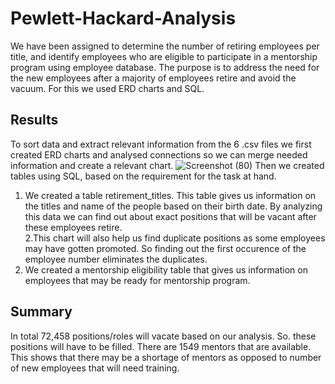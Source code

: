 # Pewlett-Hackard-Analysis
We have been assigned to determine the number of retiring employees per title, and identify employees who are eligible to participate in a mentorship program using employee database. The purpose is to address the need for the new employees after a majority of employees retire and avoid the vacuum. For this we used ERD charts and SQL.

## Results
To sort data and extract relevant information from the 6 .csv files we first created ERD charts and analysed connections so we can merge needed information and create a relevant chart. 
![Screenshot (80)](https://user-images.githubusercontent.com/112904905/201189375-5c5629fb-60d1-4a6b-8fbf-8b1692512233.png)
Then we created tables using SQL, based on the requirement for the task at hand.
1. We created a table retirement_titles. This table gives us information on the titles and name of the people based on their birth date. By analyzing this data we can find out about exact positions that will be vacant after these employees retire.   
2.This chart will also help us find duplicate positions as some employees may have gotten promoted. So finding out the first occurence of the employee number eliminates the duplicates.
3. We created a mentorship eligibility table that gives us information on employees that may be ready for mentorship program.

## Summary
In total 72,458 positions/roles will vacate based on our analysis. So. these positions will have to be filled.
There are 1549 mentors that are available.
This shows that there may be a shortage of mentors as opposed to number of new employees that will need training.
